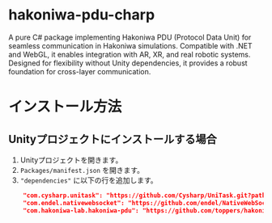 # hakoniwa-pdu-charp
A pure C# package implementing Hakoniwa PDU (Protocol Data Unit) for seamless communication in Hakoniwa simulations. Compatible with .NET and WebGL, it enables integration with AR, XR, and real robotic systems. Designed for flexibility without Unity dependencies, it provides a robust foundation for cross-layer communication.

# インストール方法

## Unityプロジェクトにインストールする場合

1. Unityプロジェクトを開きます。
2. `Packages/manifest.json` を開きます。
3. `"dependencies"` に以下の行を追加します。

```json
    "com.cysharp.unitask": "https://github.com/Cysharp/UniTask.git?path=src/UniTask/Assets/Plugins/UniTask",
    "com.endel.nativewebsocket": "https://github.com/endel/NativeWebSocket.git#upm",
    "com.hakoniwa-lab.hakoniwa-pdu": "https://github.com/toppers/hakoniwa-pdu-csharp.git#main",
```

